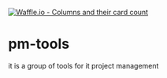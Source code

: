[![Waffle.io - Columns and their card count](https://badge.waffle.io/leekael/pm-tools.png?columns=all)](https://waffle.io/leekael/pm-tools?utm_source=badge)
# pm-tools
it is a group of tools for it project management

